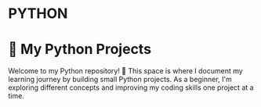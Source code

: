 # PYTHON
# 🐍 My Python Projects  

Welcome to my Python repository! 🚀 This space is where I document my learning journey by building small Python projects. As a beginner, I'm exploring different concepts and improving my coding skills one project at a time. 
